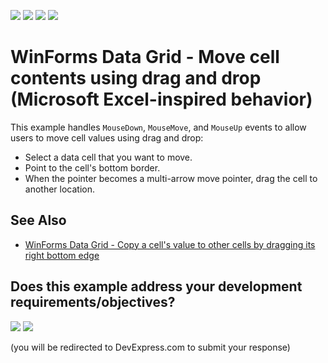 <!-- default badges list -->
![](https://img.shields.io/endpoint?url=https://codecentral.devexpress.com/api/v1/VersionRange/128627945/24.2.1%2B)
[![](https://img.shields.io/badge/Open_in_DevExpress_Support_Center-FF7200?style=flat-square&logo=DevExpress&logoColor=white)](https://supportcenter.devexpress.com/ticket/details/E3533)
[![](https://img.shields.io/badge/📖_How_to_use_DevExpress_Examples-e9f6fc?style=flat-square)](https://docs.devexpress.com/GeneralInformation/403183)
[![](https://img.shields.io/badge/💬_Leave_Feedback-feecdd?style=flat-square)](#does-this-example-address-your-development-requirementsobjectives)
<!-- default badges end -->

# WinForms Data Grid - Move cell contents using drag and drop (Microsoft Excel-inspired behavior)

This example handles `MouseDown`, `MouseMove`, and `MouseUp` events to allow users to move cell values using drag and drop:

* Select a data cell that you want to move.
* Point to the cell's bottom border.
* When the pointer becomes a multi-arrow move pointer, drag the cell to another location.


## See Also

* [WinForms Data Grid - Copy a cell's value to other cells by dragging its right bottom edge](https://supportcenter.devexpress.com/ticket/details/e2621/winforms-data-grid-copy-a-cell-s-value-to-other-cells-by-dragging-its-right-bottom-edge)

<!-- feedback -->
## Does this example address your development requirements/objectives?

[<img src="https://www.devexpress.com/support/examples/i/yes-button.svg"/>](https://www.devexpress.com/support/examples/survey.xml?utm_source=github&utm_campaign=winforms-grid-move-cell-using-drag-drop&~~~was_helpful=yes) [<img src="https://www.devexpress.com/support/examples/i/no-button.svg"/>](https://www.devexpress.com/support/examples/survey.xml?utm_source=github&utm_campaign=winforms-grid-move-cell-using-drag-drop&~~~was_helpful=no)

(you will be redirected to DevExpress.com to submit your response)
<!-- feedback end -->
